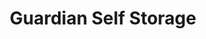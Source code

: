---
title: "Guardian Self Storage"
url: /cirencester/guardian-self-storage/
shop: storage rental
---